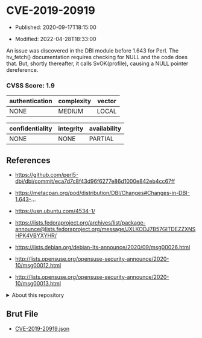 # CVE-2019-20919

- Published: 2020-09-17T18:15:00

- Modified: 2022-04-28T18:33:00

An issue was discovered in the DBI module before 1.643 for Perl. The hv_fetch() documentation requires checking for NULL and the code does that. But, shortly thereafter, it calls SvOK(profile), causing a NULL pointer dereference.

### CVSS Score: **1.9**

| authentication | complexity | vector |
| --- | --- | --- |
| NONE | MEDIUM | LOCAL |

| confidentiality | integrity | availability |
| --- | --- | --- |
| NONE | NONE | PARTIAL |

## References

* https://github.com/perl5-dbi/dbi/commit/eca7d7c8f43d96f6277e86d1000e842eb4cc67ff

* https://metacpan.org/pod/distribution/DBI/Changes#Changes-in-DBI-1.643-...

* https://usn.ubuntu.com/4534-1/

* https://lists.fedoraproject.org/archives/list/package-announce@lists.fedoraproject.org/message/JXLKODJ7B57GITDEZZXNSHPK4VBYXYHR/

* https://lists.debian.org/debian-lts-announce/2020/09/msg00026.html

* http://lists.opensuse.org/opensuse-security-announce/2020-10/msg00012.html

* http://lists.opensuse.org/opensuse-security-announce/2020-10/msg00013.html

<details>
<summary>About this repository</summary> 

  This repository is part of the project [Live Hack CVE](https://github.com/Live-Hack-CVE). Main website can be found [www.live-hack.org](https://www.live-hack.org) 
  
  Made by [Sn0wAlice](https://github.com/Sn0wAlice) for the people that care about security and need to have a feed of the latest CVEs. Hope you enjoy it, don't forget to star the repo and follow me on [Twitter](https://twitter.com/Sn0wAlice) and [Github](https://github.com/Sn0wAlice). And that is my [personnal website](https://www.alice-snow.me/)

  - [Home Page](https://github.com/Live-Hack-CVE)
  - [Framework](https://github.com/Live-Hack-CVE/cve-framework)
  - [CVE database](https://github.com/Live-Hack-CVE/full_database)
  - [Changelog](https://github.com/Live-Hack-CVE/Changelog)
</details>

## Brut File

* [CVE-2019-20919.json](https://raw.githubusercontent.com/Live-Hack-CVE/full_database/main/cves/2019/CVE-2019-20919.json)

